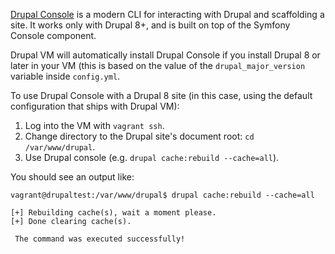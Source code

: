 [Drupal Console](http://drupalconsole.com/) is a modern CLI for interacting with Drupal and scaffolding a site. It works only with Drupal 8+, and is built on top of the Symfony Console component.

Drupal VM will automatically install Drupal Console if you install Drupal 8 or later in your VM (this is based on the value of the `drupal_major_version` variable inside `config.yml`.

To use Drupal Console with a Drupal 8 site (in this case, using the default configuration that ships with Drupal VM):

  1. Log into the VM with `vagrant ssh`.
  2. Change directory to the Drupal site's document root: `cd /var/www/drupal`.
  3. Use Drupal console (e.g. `drupal cache:rebuild --cache=all`).

You should see an output like:

```
vagrant@drupaltest:/var/www/drupal$ drupal cache:rebuild --cache=all

[+] Rebuilding cache(s), wait a moment please.
[+] Done clearing cache(s).

 The command was executed successfully!
```
